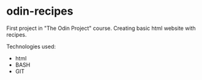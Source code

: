 # odin-recipes
First project in "The Odin Project" course.
Creating basic html website with recipes.

Technologies used:
- html
- BASH
- GIT